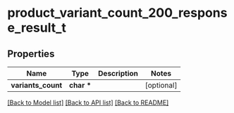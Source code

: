 # product_variant_count_200_response_result_t

## Properties
Name | Type | Description | Notes
------------ | ------------- | ------------- | -------------
**variants_count** | **char \*** |  | [optional] 

[[Back to Model list]](../README.md#documentation-for-models) [[Back to API list]](../README.md#documentation-for-api-endpoints) [[Back to README]](../README.md)


